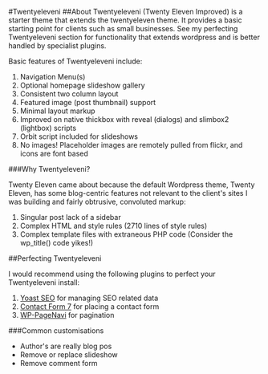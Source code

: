 #Twentyeleveni
##About
Twentyeleveni (Twenty Eleven Improved) is a starter theme that extends the twentyeleven theme. It provides a basic starting point for clients such as small businesses. See my perfecting Twentyeleveni section for functionality that extends wordpress and is better handled by specialist plugins.

Basic features of Twentyeleveni include:

1. Navigation Menu(s)
1. Optional homepage slideshow gallery
1. Consistent two column layout
1. Featured image (post thumbnail) support
1. Minimal layout markup
1. Improved on native thickbox with reveal (dialogs) and slimbox2 (lightbox) scripts
1. Orbit script included for slideshows
1. No images! Placeholder images are remotely pulled from flickr, and icons are font based


###Why Twentyeleveni?

Twenty Eleven came about because the default Wordpress theme, Twenty Eleven, has some blog-centric features not relevant to the client's sites I was building and fairly obtrusive, convoluted markup:

1. Singular post lack of a sidebar
1. Complex HTML and style rules (2710 lines of style rules)
1. Complex template files with extraneous PHP code (Consider the wp_title() code yikes!)

##Perfecting Twentyeleveni

I would recommend using the following plugins to perfect your Twentyeleveni install:

1. [Yoast SEO](http://wordpress.org/extend/plugins/wordpress-seo/) for managing SEO related data
1. [Contact Form 7](http://wordpress.org/extend/plugins/contact-form-7/) for placing a contact form
2. [WP-PageNavi](http://wordpress.org/extend/plugins/wp-pagenavi/) for pagination

###Common customisations

* Author's are really blog pos 
* Remove or replace slideshow
* Remove comment form
